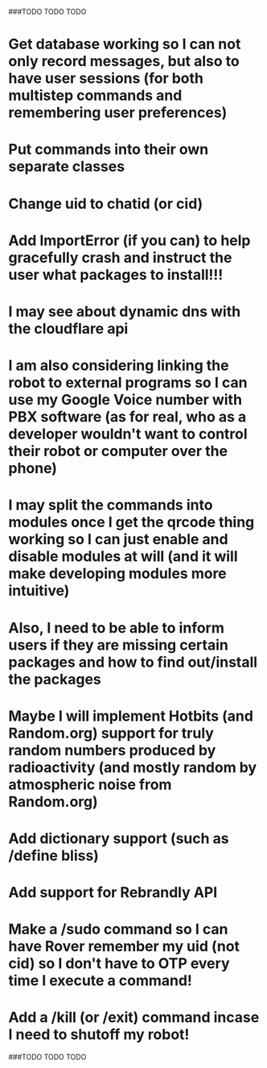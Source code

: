 ###TODO TODO TODO
# Get database working so I can not only record messages, but also to have user sessions (for both multistep commands and remembering user preferences)
# Put commands into their own separate classes
# Change uid to chatid (or cid)
# Add ImportError (if you can) to help gracefully crash and instruct the user what packages to install!!!
# I may see about dynamic dns with the cloudflare api
# I am also considering linking the robot to external programs so I can use my Google Voice number with PBX software (as for real, who as a developer wouldn't want to control their robot or computer over the phone)
# I may split the commands into modules once I get the qrcode thing working so I can just enable and disable modules at will (and it will make developing modules more intuitive)
# Also, I need to be able to inform users if they are missing certain packages and how to find out/install the packages
# Maybe I will implement Hotbits (and Random.org) support for truly random numbers produced by radioactivity (and mostly random by atmospheric noise from Random.org)
# Add dictionary support (such as /define bliss)
# Add support for Rebrandly API
# Make a /sudo command so I can have Rover remember my uid (not cid) so I don't have to OTP every time I execute a command!
# Add a /kill (or /exit) command incase I need to shutoff my robot!
###TODO TODO TODO
